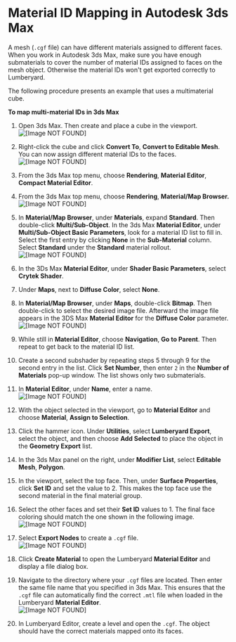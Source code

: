 # Material ID Mapping in Autodesk 3ds Max<a name="mat-3dsmax-material-id-mapping"></a>

A mesh \(`.cgf` file\) can have different materials assigned to different faces\. When you work in Autodesk 3ds Max, make sure you have enough submaterials to cover the number of material IDs assigned to faces on the mesh object\. Otherwise the material IDs won't get exported correctly to Lumberyard\.

The following procedure presents an example that uses a multimaterial cube\.

**To map multi\-material IDs in 3ds Max**

1. Open 3ds Max\. Then create and place a cube in the viewport\.  
![\[Image NOT FOUND\]](http://docs.aws.amazon.com/lumberyard/latest/userguide/images/mat-3dsmax-material-id-mapping-0.png)

1. Right\-click the cube and click **Convert To**, **Convert to Editable Mesh**\. You can now assign different material IDs to the faces\.   
![\[Image NOT FOUND\]](http://docs.aws.amazon.com/lumberyard/latest/userguide/images/mat-3dsmax-material-id-mapping-1.png)

1. From the 3ds Max top menu, choose **Rendering**, **Material Editor**, **Compact Material Editor**\.

1. From the 3ds Max top menu, choose **Rendering**, **Material/Map Browser\.**  
![\[Image NOT FOUND\]](http://docs.aws.amazon.com/lumberyard/latest/userguide/images/mat-3dsmax-material-id-mapping-2.png)

1. In **Material/Map Browser**, under **Materials**, expand **Standard**\. Then double\-click **Multi/Sub\-Object**\. In the 3ds Max **Material Editor**, under **Multi/Sub\-Object Basic Parameters**, look for a material ID list to fill in\. Select the first entry by clicking **None** in the **Sub\-Material** column\. Select **Standard** under the **Standard** material rollout\.  
![\[Image NOT FOUND\]](http://docs.aws.amazon.com/lumberyard/latest/userguide/images/mat-3dsmax-material-id-mapping-3.png)

1. In the 3Ds Max **Material Editor**, under **Shader Basic Parameters**, select **Crytek Shader**\.

1. Under **Maps**, next to **Diffuse Color**, select **None**\.

1. In **Material/Map Browser**, under **Maps**, double\-click **Bitmap**\. Then double\-click to select the desired image file\. Afterward the image file appears in the 3DS Max **Material Editor** for the **Diffuse Color** parameter\.  
![\[Image NOT FOUND\]](http://docs.aws.amazon.com/lumberyard/latest/userguide/images/mat-3dsmax-material-id-mapping-4.png)

1. While still in **Material Editor**, choose **Navigation**, **Go to Parent**\. Then repeat to get back to the material ID list\. 

1. Create a second subshader by repeating steps 5 through 9 for the second entry in the list\. Click **Set Number**, then enter `2` in the **Number of Materials** pop\-up window\. The list shows only two submaterials\. 

1. In **Material Editor**, under **Name**, enter a name\.  
![\[Image NOT FOUND\]](http://docs.aws.amazon.com/lumberyard/latest/userguide/images/mat-3dsmax-material-id-mapping-8a.png)

1. With the object selected in the viewport, go to **Material Editor** and choose **Material**, **Assign to Selection**\.

1. Click the hammer icon\. Under **Utilities**, select **Lumberyard Export**, select the object, and then choose **Add Selected** to place the object in the **Geometry Export** list\.

1. In the 3ds Max panel on the right, under **Modifier List**, select **Editable Mesh**, **Polygon**\.

1. In the viewport, select the top face\. Then, under **Surface Properties**, click **Set ID** and set the value to 2\. This makes the top face use the second material in the final material group\.

1. Select the other faces and set their **Set ID** values to 1\. The final face coloring should match the one shown in the following image\.  
![\[Image NOT FOUND\]](http://docs.aws.amazon.com/lumberyard/latest/userguide/images/mat-3dsmax-material-id-mapping-7.png)

1. Select **Export Nodes** to create a `.cgf` file\.  
![\[Image NOT FOUND\]](http://docs.aws.amazon.com/lumberyard/latest/userguide/images/mat-3dsmax-material-id-mapping-8.png)

1. Click **Create Material** to open the Lumberyard **Material Editor** and display a file dialog box\.

1. Navigate to the directory where your `.cgf` files are located\. Then enter the same file name that you specified in 3ds Max\. This ensures that the `.cgf` file can automatically find the correct `.mtl` file when loaded in the Lumberyard **Material Editor**\.  
![\[Image NOT FOUND\]](http://docs.aws.amazon.com/lumberyard/latest/userguide/images/mat-3dsmax-material-id-mapping-9.png)

1. In Lumberyard Editor, create a level and open the `.cgf`\. The object should have the correct materials mapped onto its faces\.